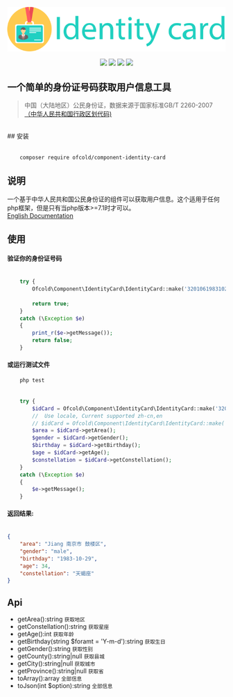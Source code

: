 
<p align="center">
    <img src="id-card.svg">
</p>

<p align="center">
    <img src="https://img.shields.io/github/issues/ofcold/identity-card.svg">
    <img src="https://img.shields.io/github/forks/ofcold/identity-card.svg">
    <img src="https://img.shields.io/github/stars/ofcold/identity-card.svg">
    <img src="https://img.shields.io/github/license/ofcold/identity-card.svg">
</p>

一个简单的身份证号码获取用户信息工具
------------------------

>  中国（大陆地区）公民身份证，数据来源于国家标准GB/T 2260-2007 <a href="http://www.stats.gov.cn/tjsj/tjbz/xzqhdm/" target="blank">（中华人民共和国行政区划代码)</a>

<br>
## 安装

```bash

    composer require ofcold/component-identity-card
```


## 说明
一个基于中华人民共和国公民身份证的组件可以获取用户信息。这个适用于任何php框架，但是只有当php版本>=7.1时才可以。
<br>
<a href="README_en.md">English Documentation</a>

## 使用

#### 验证你的身份证号码
```php

    try {
        Ofcold\Component\IdentityCard\IdentityCard::make('32010619831029081');

        return true;
    }
    catch (\Exception $e)
    {
        print_r($e->getMessage());
        return false;
    }

```

#### 或运行测试文件
```bash
    php test
```


```php

    try {
        $idCard = Ofcold\Component\IdentityCard\IdentityCard::make('320106198310290811');
        //  Use locale, Current supported zh-cn,en
        // $idCard = Ofcold\Component\IdentityCard\IdentityCard::make('320106198310290811', 'zh-cn');
        $area = $idCard->getArea();
        $gender = $idCard->getGender();
        $birthday = $idCard->getBirthday();
        $age = $idCard->getAge();
        $constellation = $idCard->getConstellation();
    }
    catch (\Exception $e)
    {
        $e->getMessage();
    }


```


#### 返回结果:
```json

{
    "area": "Jiang 南京市 鼓楼区",
    "gender": "male",
    "birthday": "1983-10-29",
    "age": 34,
    "constellation": "天蝎座"
}
```


## Api
- getArea():string `获取地区`
- getConstellation():string `获取星座`
- getAge():int `获取年龄`
- getBirthday(string $foramt = 'Y-m-d'):string `获取生日`
- getGender():string `获取性别`
- getCounty():string|null `获取县城`
- getCity():string|null `获取城市`
- getProvince():string|null `获取省`
- toArray():array `全部信息`
- toJson(int $option):string `全部信息`
